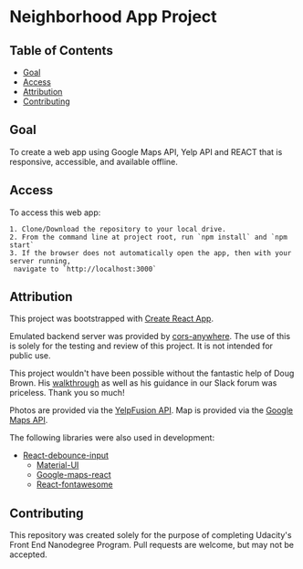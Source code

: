 # Neighborhood App Project

## Table of Contents

* [Goal](#goal)
* [Access](#access)
* [Attribution](#attribution)
* [Contributing](#contributing)

## Goal

To create a web app using Google Maps API, Yelp API and REACT that is responsive, accessible, and available offline.

## Access

To access this web app:

	1. Clone/Download the repository to your local drive.
	2. From the command line at project root, run `npm install` and `npm start`
	3. If the browser does not automatically open the app, then with your server running,
	 navigate to `http://localhost:3000`

## Attribution

This project was bootstrapped with [Create React App](https://github.com/facebookincubator/create-react-app).

Emulated backend server was provided by [cors-anywhere](https://github.com/Rob--W/cors-anywhere/). The use of this is solely for the testing and review of this project. It is not intended for public use.

This project wouldn't have been possible without the fantastic help of Doug Brown. His [walkthrough](https://www.youtube.com/watch?v=NVAVLCJwAAo&feature=youtu.be) as well as his guidance in our Slack forum was priceless. Thank you so much!

Photos are provided via the [YelpFusion API](https://www.yelp.com/developers/documentation/v3).
Map is provided via the [Google Maps API](http://maps.google.com).

The following libraries were also used in development:

  * [React-debounce-input](https://www.npmjs.com/package/react-debounce-input)
	* [Material-UI](https://material-ui.com/)
	* [Google-maps-react](https://github.com/fullstackreact/google-maps-react)
	* [React-fontawesome](https://www.npmjs.com/package/@fortawesome/react-fontawesome)

## Contributing

This repository was created solely for the purpose of completing Udacity's Front End Nanodegree Program. Pull requests are welcome, but may not be accepted.